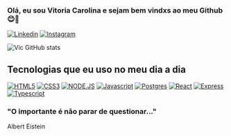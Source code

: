 

### Olá, eu sou Vitoria Carolina e sejam bem vindxs ao meu Github 😊👋

[![Linkedin](	https://img.shields.io/badge/LinkedIn-0077B5?style=for-the-badge&logo=linkedin&logoColor=white)](https://www.linkedin.com/in/vitoria-carolina-7440611b3/)
[![Instagram](https://img.shields.io/badge/Instagram-E4405F?style=for-the-badge&logo=instagram&logoColor=white)](https://www.instagram.com/vicmaromba/)

![Vic GitHub stats](https://github-readme-stats.vercel.app/api?username=vitoriadeveloper&show_icons=true&theme=dracula)

## Tecnologias que eu uso no meu dia a dia

[![HTML5](https://img.shields.io/badge/HTML5-E34F26?style=for-the-badge&logo=html5&logoColor=white)]()
[![CSS3](https://img.shields.io/badge/CSS3-1572B6?style=for-the-badge&logo=css3&logoColor=white)]()
[![NODE.JS](https://img.shields.io/badge/Node.js-43853D?style=for-the-badge&logo=node.js&logoColor=white)]()
[![Javascript](https://img.shields.io/badge/JavaScript-F7DF1E?style=for-the-badge&logo=javascript&logoColor=black)]()
[![Postgres](https://img.shields.io/badge/PostgreSQL-316192?style=for-the-badge&logo=postgresql&logoColor=white)]()
[![React](https://img.shields.io/badge/React-20232A?style=for-the-badge&logo=react&logoColor=61DAFB)]()
[![Express](https://img.shields.io/badge/Express.js-404D59?style=for-the-badge)]()
[![Typescript](https://img.shields.io/badge/TypeScript-007ACC?style=for-the-badge&logo=typescript&logoColor=white)]()


### "O importante é não parar de questionar..."
Albert Eistein 


